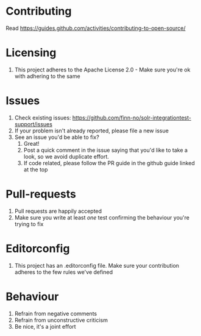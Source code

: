 # Contributing

Read https://guides.github.com/activities/contributing-to-open-source/

# Licensing
1. This project adheres to the Apache License 2.0 - Make sure you're ok with adhering to the same


# Issues
1. Check existing issues: https://github.com/finn-no/solr-integrationtest-support/issues
2. If your problem isn't already reported, please file a new issue
3. See an issue you'd be able to fix?
    1. Great!
    2. Post a quick comment in the issue saying that you'd like to take a look, so we avoid duplicate effort.
    3. If code related, please follow the PR guide in the github guide linked at the top

# Pull-requests
1. Pull requests are happily accepted
2. Make sure you write at least _one_ test confirming the behaviour you're trying to fix

# Editorconfig
1. This project has an .editorconfig file. Make sure your contribution adheres to the few rules we've defined

# Behaviour
1. Refrain from negative comments
2. Refrain from unconstructive criticism
3. Be nice, it's a joint effort

